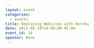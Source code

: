 ```yaml
---
layout: event
categories: 
  - events
title: Deploying Websites with Heroku
date: 2012-06-19T18:00:00-05:00
event_id: 14
sponsor: None
---
```



